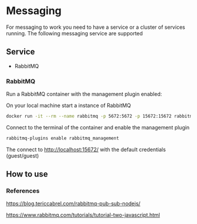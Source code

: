 # Messaging
For messaging to work you need to have a service or a cluster of services running. The following messaging service are supported


## Service
- RabbitMQ

### RabbitMQ
Run a RabbitMQ container with the management plugin enabled:

On your local machine start a instance of RabbitMQ 
```bash
docker run -it --rm --name rabbitmq -p 5672:5672 -p 15672:15672 rabbitmq   
```

Connect to the terminal of the container and enable the management plugin
```bash
rabbitmq-plugins enable rabbitmq_management
```

The connect to [http://localhost:15672/](http://localhost:15672/) with the default credentials (guest/guest)

## How to use

### References

https://blog.tericcabrel.com/rabbitmq-pub-sub-nodejs/

https://www.rabbitmq.com/tutorials/tutorial-two-javascript.html